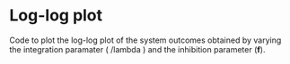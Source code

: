 # Log-log plot

Code to plot the log-log plot of the system outcomes obtained by varying the integration paramater ( /lambda ) and the inhibition parameter (**f**).

